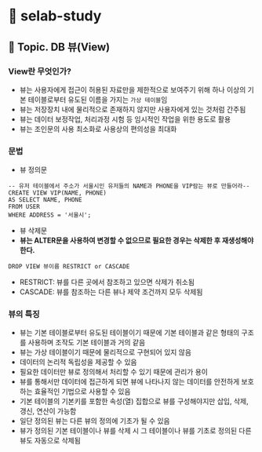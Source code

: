 # :book: selab-study
## :pushpin: Topic. DB 뷰(View)

### View란 무엇인가?
- 뷰는 사용자에게 접근이 허용된 자료만을 제한적으로 보여주기 위해 하나 이상의 기본 테이블로부터 유도된 이름을 가지는 `가상 테이블`임
- 뷰는 저장장치 내에 물리적으로 존재하지 않지만 사용자에게 있는 것처럼 간주됨
- 뷰는 데이터 보정작업, 처리과정 시험 등 임시적인 작업을 위한 용도로 활용
- 뷰는 조인문의 사용 최소화로 사용상의 편의성을 최대화

### 문법
- 뷰 정의문

```
-- 유저 테이블에서 주소가 서울시인 유저들의 NAME과 PHONE을 VIP람는 뷰로 만들어라--
CREATE VIEW VIP(NAME, PHONE)
AS SELECT NAME, PHONE
FROM USER
WHERE ADDRESS = '서울시';
```

- 뷰 삭제문 
- **뷰는 ALTER문을 사용하여 변경할 수 없으므로 필요한 경우는 삭제한 후 재생성해야한다.**

```text
DROP VIEW 뷰이름 RESTRICT or CASCADE
```

- RESTRICT: 뷰를 다른 곳에서 참조하고 있으면 삭제가 취소됨
- CASCADE: 뷰를 참조하는 다른 뷰나 제약 조건까지 모두 삭제됨


### 뷰의 특징
- 뷰는 기본 테이블로부터 유도된 테이블이기 때문에 기본 테이블과 같은 형태의 구조를 사용하며 조작도 기본 테이블과 거의 같음
- 뷰는 가상 테이블이기 때문에 물리적으로 구현되어 있지 않음
- 데이터의 논리적 독립성을 제공할 수 있음
- 필요한 데이터만 뷰로 정의해서 처리할 수 있기 때문에 관리가 용이
- 뷰를 통해서만 데이터에 접근하게 되면 뷰에 나타나지 않는 데이터를 안전하게 보호하는 효율적인 기법으로 사용할 수 있음
- 기본 테이블의 기본키를 포함한 속성(열) 집합으로 뷰를 구성해야지만 삽입, 삭제, 갱신, 연산이 가능함
- 일단 정의된 뷰는 다른 뷰의 정의에 기초가 될 수 있음
- 뷰가 정의된 기본 테이블이나 뷰를 삭제 시 그 테이블이나 뷰를 기초로 정의된 다른 뷰도 자동으로 삭제됨